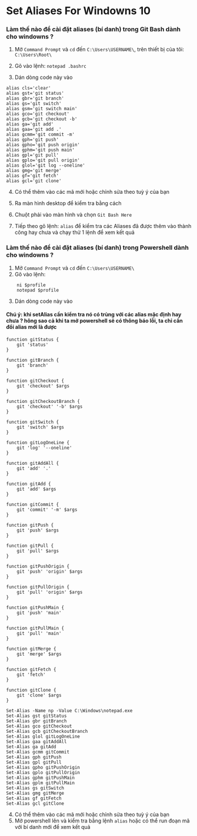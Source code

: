 # Set Aliases For Windowns 10

### Làm thế nào để cài đặt aliases (bí danh) trong Git Bash dành cho windowns ?

1. Mở `Command Prompt` và `cd` đến `C:\Users\USERNAME\`, trên thiết bị của tôi: `C:\Users\Root\`

2. Gõ vào lệnh: `notepad .bashrc`

3. Dán dòng code này vào

```
alias cls='clear'
alias gst='git status'
alias gbr='git branch'
alias gs='git switch'
alias gsm='git switch main'
alias gco='git checkout'
alias gcb='git checkout -b'
alias ga='git add'
alias gaa='git add .'
alias gcmm='git commit -m'
alias gph='git push'
alias gpho='git push origin'
alias gphm='git push main'
alias gpl='git pull'
alias gplo='git pull origin'
alias glol='git log --oneline'
alias gmg='git merge'
alias gf='git fetch'
alias gcl='git clone'
```

4. Có thể thêm vào các mã mới hoặc chỉnh sửa theo tuỳ ý của bạn

5. Ra màn hình desktop để kiểm tra bằng cách

6. Chuột phải vào màn hình và chọn `Git Bash Here`

7. Tiếp theo gõ lệnh: `alias` để kiểm tra các Aliases đã được thêm vào thành công hay chưa và chạy thử 1 lệnh để xem kết quả

### Làm thế nào để cài đặt aliases (bí danh) trong Powershell dành cho windowns ?

1. Mở `Command Prompt` và `cd` đến `C:\Users\USERNAME\`
2. Gõ vào lệnh:

```
    ni $profile
    notepad $profile
```

3. Dán dòng code này vào

#### Chú ý: khi setAlias cần kiểm tra nó có trùng với các alias mặc định hay chưa ? hông sao cả khi ta mở powershell sẽ có thông báo lỗi, ta chỉ cần đổi alias mới là được

```
function gitStatus {
    git 'status'
}

function gitBranch {
    git 'branch'
}

function gitCheckout {
    git 'checkout' $args
}

function gitCheckoutBranch {
    git 'checkout' '-b' $args
}

function gitSwitch {
    git 'switch' $args
}

function gitLogOneLine {
    git 'log' '--oneline'
}

function gitAddAll {
    git 'add' '.'
}

function gitAdd {
    git 'add' $args
}

function gitCommit {
    git 'commit' '-m' $args
}

function gitPush {
    git 'push' $args
}

function gitPull {
    git 'pull' $args
}

function gitPushOrigin {
    git 'push' 'origin' $args
}

function gitPullOrigin {
    git 'pull' 'origin' $args
}

function gitPushMain {
    git 'push' 'main'
}

function gitPullMain {
    git 'pull' 'main'
}

function gitMerge {
    git 'merge' $args
}

function gitFetch {
    git 'fetch'
}

function gitClone {
    git 'clone' $args
}

Set-Alias -Name np -Value C:\Windows\notepad.exe
Set-Alias gst gitStatus
Set-Alias gbr gitBranch
Set-Alias gco gitCheckout
Set-Alias gcb gitCheckoutBranch
Set-Alias glol gitLogOneLine
Set-Alias gaa gitAddAll
Set-Alias ga gitAdd
Set-Alias gcmm gitCommit
Set-Alias gph gitPush
Set-Alias gpl gitPull
Set-Alias gpho gitPushOrigin
Set-Alias gplo gitPullOrigin
Set-Alias gphm gitPushMain
Set-Alias gplm gitPullMain
Set-Alias gs gitSwitch
Set-Alias gmg gitMerge
Set-Alias gf gitFetch
Set-Alias gcl gitClone
```

4. Có thể thêm vào các mã mới hoặc chỉnh sửa theo tuỳ ý của bạn
5. Mở powershell lên và kiểm tra bằng lệnh `alias` hoặc có thể run đoạn mã với bí danh mới để xem kết quả
